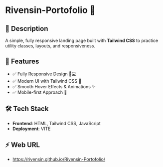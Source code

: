 # Rivensin-Portofolio 🌟

## 📝 Description
A simple, fully responsive landing page built with **Tailwind CSS** to practice utility classes, layouts, and responsiveness.

## 🚀 Features
- ✅ Fully Responsive Design 📱💻  
- ✅ Modern UI with Tailwind CSS 🎨  
- ✅ Smooth Hover Effects & Animations ✨
- ✅ Mobile-first Approach 📲  

## 🛠️ Tech Stack
- **Frontend**: HTML, Tailwind CSS, JavaScript  
- **Deployment**: VITE

## ⚡ Web URL
- https://rivensin.github.io/Rivensin-Portofolio/
